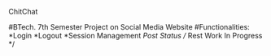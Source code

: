 ChitChat

#BTech. 7th Semester Project on Social Media Website
#Functionalities: *Login
                  *Logout
                  *Session Management
                  *Post Status
      /* Rest Work In Progress */
                  
